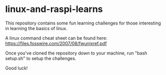 # linux-and-raspi-learns

This repository contains some fun learning challenges for those interesting in learning the basics of linux.

A linux command cheat sheet can be found here: https://files.fosswire.com/2007/08/fwunixref.pdf

Once you've cloned the repository down to your machine, run "bash setup.sh" to setup the challenges.

Good luck!
